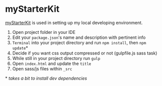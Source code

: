 # myStarterKit

[myStarterKit](https://github.com/danieldrasdo/myStarterKit) is used in setting up my local developing environment.

1. Open project folder in your IDE
2. Edit your `package.json`'s name and description with pertinent info
3. `Terminal` into your project directory and run `npm install`, then `npm update`\*
4. Decide if you want css output compressed or not (gulpfile.js sass task)
5. While still in your project directory run `gulp`
6. Open `index.html` and update the `title`
7. Open sass/js files within `_src`

\* *takes a bit to install dev dependencies*
